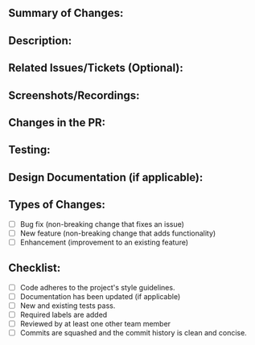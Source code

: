 ## Summary of Changes:
<!-- Provide a concise summary of the changes made in this pull request -->

## Description:
<!-- Describe the purpose and details of this pull request -->
<!-- Example: This PR adds a date range filter to the search function, enhancing user experience by providing more relevant and timely search results. -->

## Related Issues/Tickets (Optional):
<!-- Link to related issues or tickets -->
<!-- Example: Closes [Issue #123](link) -->

## Screenshots/Recordings:
<!-- Include screenshots or screen recordings to demonstrate the changes -->
<!-- Example: ![Date Range Filter UI](https://www.example.com/screenshot.png) -->

## Changes in the PR:
<!-- List the specific changes made in this pull request -->
<!-- Example: 
- Implemented date range filter in the search function.
- Updated search API to handle date range parameters.
-->

## Testing:
<!-- Describe how you tested your changes in detail -->
<!-- Example:
- Unit Tests: Added tests for date range filter functionality.
- Integration Tests: Verified search results respect date range filter.
-->

## Design Documentation (if applicable):
<!-- Link to any design documents or specifications -->
<!-- Include a link to the Figma design related to this PR -->
<!-- [Figma Design](link_to_figma) -->

## Types of Changes:
<!-- Indicate the types of changes introduced by this pull request -->
- [ ] Bug fix (non-breaking change that fixes an issue)
- [ ] New feature (non-breaking change that adds functionality)
- [ ] Enhancement (improvement to an existing feature)

## Checklist:
<!-- Ensure the following are completed before requesting a review -->
- [ ] Code adheres to the project's style guidelines.
- [ ] Documentation has been updated (if applicable)
- [ ] New and existing tests pass.
- [ ] Required labels are added
- [ ] Reviewed by at least one other team member
- [ ] Commits are squashed and the commit history is clean and concise.

